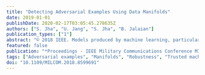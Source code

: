 ```yaml
---
title: "Detecting Adversarial Examples Using Data Manifolds"
date: 2019-01-01
publishDate: 2020-02-17T03:05:45.278635Z
authors: ["S. Jha", "U. Jang", "S. Jha", "B. Jalaian"]
publication_types: ["1"]
abstract: "© 2018 IEEE. Models produced by machine learning, particularly deep neural networks, are state-of-the-art for many machine learning tasks and demonstrate very high prediction accuracy. Unfortunately, these models are also very brittle and vulnerable to specially crafted adversarial examples. Recent results have shown that accuracy of these models can be reduced from close to hundred percent to below 5% using adversarial examples. This brittleness of deep neural networks makes it challenging to deploy these learning models in security-critical areas where adversarial activity is expected, and cannot be ignored. A number of methods have been recently proposed to craft more effective and generalizable attacks on neural networks along with competing efforts to improve robustness of these learning models. But the current approaches to make machine learning techniques more resilient fall short of their goal. Further, the succession of new adversarial attacks against proposed methods to increase neural network robustness raises doubts about a foolproof approach to robustify machine learning models against all possible adversarial attacks. In this paper, we consider the problem of detecting adversarial examples. This would help identify when the learning models cannot be trusted without attempting to repair the models or make them robust to adversarial attacks. This goal of finding limitations of the learning model presents a more tractable approach to protecting against adversarial attacks. Our approach is based on identifying a low dimensional manifold in which the training samples lie, and then using the distance of a new observation from this manifold to identify whether this data point is adversarial or not. Our empirical study demonstrates that adversarial examples not only lie farther away from the data manifold, but this distance from manifold of the adversarial examples increases with the attack confidence. Thus, adversarial examples that are likely to result into incorrect prediction by the machine learning model is also easier to detect by our approach. This is a first step towards formulating a novel approach based on computational geometry that can identify the limiting boundaries of a machine learning model, and detect adversarial attacks."
featured: false
publication: "*Proceedings - IEEE Military Communications Conference MILCOM*"
tags: ["Adversarial examples", "Manifolds", "Robustness", "Trusted machine learning"]
doi: "10.1109/MILCOM.2018.8599691"
---
```


